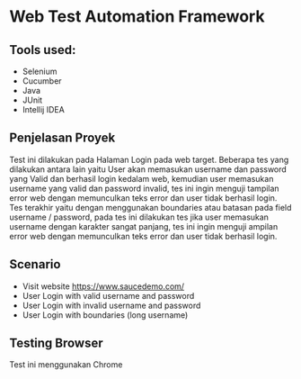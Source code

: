# Web Test Automation Framework
## Tools used:
- Selenium
- Cucumber
- Java
- JUnit
- Intellij IDEA

## Penjelasan Proyek
Test ini dilakukan pada Halaman Login pada web target. Beberapa tes yang dilakukan antara lain yaitu User akan memasukan username dan password yang Valid dan berhasil login kedalam web, 
kemudian user memasukan username yang valid dan password invalid, tes ini ingin menguji tampilan error web dengan memunculkan teks error dan user tidak berhasil login. Tes terakhir yaitu
dengan menggunakan boundaries atau batasan pada field username / password, pada tes ini dilakukan tes jika user memasukan username dengan karakter sangat panjang, tes ini ingin menguji 
ampilan error web dengan memunculkan teks error dan user tidak berhasil login.

  
## Scenario
- Visit website https://www.saucedemo.com/
- User Login with valid username and password
- User Login with invalid username and password 
- User Login with boundaries (long username)

## Testing Browser
Test ini menggunakan Chrome
